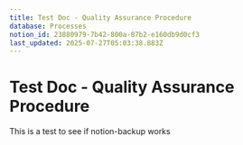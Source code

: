 ```yaml
---
title: Test Doc - Quality Assurance Procedure
database: Processes
notion_id: 23880979-7b42-800a-87b2-e160db9d0cf3
last_updated: 2025-07-27T05:03:38.883Z
---
```


# Test Doc - Quality Assurance Procedure


This is a test to see if notion-backup works


